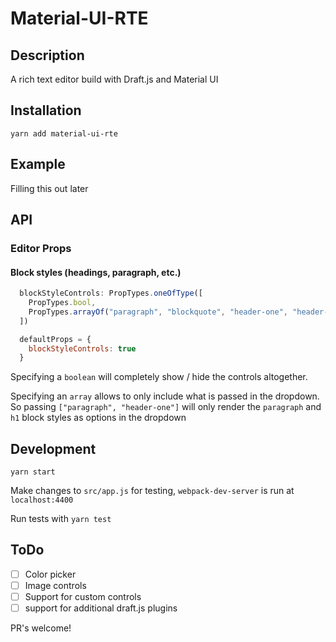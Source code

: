 # Material-UI-RTE

## Description

A rich text editor build with Draft.js and Material UI

## Installation

`yarn add material-ui-rte`

## Example

Filling this out later

## API

### Editor Props

#### Block styles (headings, paragraph, etc.)

```js
  blockStyleControls: PropTypes.oneOfType([
    PropTypes.bool,
    PropTypes.arrayOf("paragraph", "blockquote", "header-one", "header-two", "header-three", "header-four", "header-five", "header-six")
  ])

  defaultProps = {
    blockStyleControls: true
  }
```

Specifying a `boolean` will completely show / hide the controls altogether.

Specifying an `array` allows to only include what is passed in the dropdown. So passing `["paragraph", "header-one"]` will only render the `paragraph` and `h1` block styles as options in the dropdown

## Development

`yarn start`

Make changes to `src/app.js` for testing, `webpack-dev-server` is run at `localhost:4400`

Run tests with `yarn test`

## ToDo

- [ ] Color picker
- [ ] Image controls
- [ ] Support for custom controls
- [ ] support for additional draft.js plugins

PR's welcome!